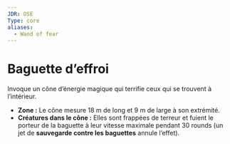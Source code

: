 ```yaml
---
JDR: OSE
Type: core
aliases:
  - Wand of fear
---
```

# Baguette d’effroi

Invoque un cône d’énergie magique qui terrifie ceux qui se trouvent à l’intérieur.

- **Zone :** Le cône mesure 18 m de long et 9 m de large à son extrémité.
- **Créatures dans le cône :** Elles sont frappées de terreur et fuient le porteur de la baguette à leur vitesse maximale pendant 30 rounds (un jet de **sauvegarde contre les baguettes** annule l’effet).
